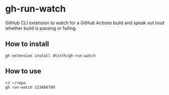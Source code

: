 # gh-run-watch

GitHub CLI extension to watch for a GitHub Actions build and speak out loud whether build is passing or failing.

## How to install

```
gh extension install dtinth/gh-run-watch
```

## How to use

```bash
cd ~/repo
gh run-watch 123456789
```
